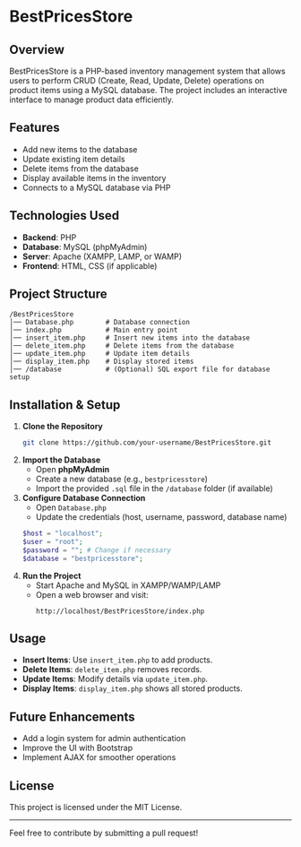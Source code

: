 # BestPricesStore

## Overview
BestPricesStore is a PHP-based inventory management system that allows users to perform CRUD (Create, Read, Update, Delete) operations on product items using a MySQL database. The project includes an interactive interface to manage product data efficiently.

## Features
- Add new items to the database
- Update existing item details
- Delete items from the database
- Display available items in the inventory
- Connects to a MySQL database via PHP

## Technologies Used
- **Backend**: PHP
- **Database**: MySQL (phpMyAdmin)
- **Server**: Apache (XAMPP, LAMP, or WAMP)
- **Frontend**: HTML, CSS (if applicable)

## Project Structure
```
/BestPricesStore
│── Database.php        # Database connection
│── index.php           # Main entry point
│── insert_item.php     # Insert new items into the database
│── delete_item.php     # Delete items from the database
│── update_item.php     # Update item details
│── display_item.php    # Display stored items
│── /database           # (Optional) SQL export file for database setup
```

## Installation & Setup
1. **Clone the Repository**
   ```bash
   git clone https://github.com/your-username/BestPricesStore.git
   ```
2. **Import the Database**
   - Open **phpMyAdmin**
   - Create a new database (e.g., `bestpricesstore`)
   - Import the provided `.sql` file in the `/database` folder (if available)
3. **Configure Database Connection**
   - Open `Database.php`
   - Update the credentials (host, username, password, database name)
   ```php
   $host = "localhost";
   $user = "root";
   $password = ""; # Change if necessary
   $database = "bestpricesstore";
   ```
4. **Run the Project**
   - Start Apache and MySQL in XAMPP/WAMP/LAMP
   - Open a web browser and visit:
     ```
     http://localhost/BestPricesStore/index.php
     ```

## Usage
- **Insert Items**: Use `insert_item.php` to add products.
- **Delete Items**: `delete_item.php` removes records.
- **Update Items**: Modify details via `update_item.php`.
- **Display Items**: `display_item.php` shows all stored products.

## Future Enhancements
- Add a login system for admin authentication
- Improve the UI with Bootstrap
- Implement AJAX for smoother operations

## License
This project is licensed under the MIT License.

---
Feel free to contribute by submitting a pull request!

